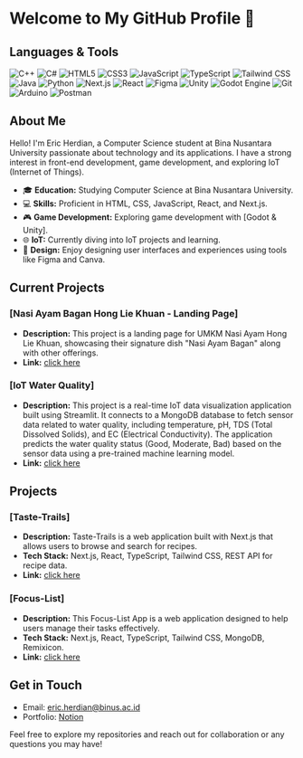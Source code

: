 # Welcome to My GitHub Profile 👋

## Languages & Tools

![C++](https://img.shields.io/badge/-C++-00599C?style=flat-square&logo=c%2B%2B&logoColor=white)
![C#](https://img.shields.io/badge/-C%23-239120?style=flat-square&logo=c-sharp&logoColor=white)
![HTML5](https://img.shields.io/badge/-HTML5-orange?style=flat-square&logo=html5&logoColor=white)
![CSS3](https://img.shields.io/badge/-CSS3-blueviolet?style=flat-square&logo=css3&logoColor=white)
![JavaScript](https://img.shields.io/badge/-JavaScript-yellow?style=flat-square&logo=javascript&logoColor=white)
![TypeScript](https://img.shields.io/badge/-TypeScript-blue?style=flat-square&logo=typescript&logoColor=white)
![Tailwind CSS](https://img.shields.io/badge/-Tailwind_CSS-38B2AC?style=flat-square&logo=tailwind-css&logoColor=white)
![Java](https://img.shields.io/badge/-Java-007396?style=flat-square&logo=java&logoColor=white)
![Python](https://img.shields.io/badge/-Python-3776AB?style=flat-square&logo=python&logoColor=white)
![Next.js](https://img.shields.io/badge/-Next.js-black?style=flat-square&logo=nextdotjs&logoColor=white)
![React](https://img.shields.io/badge/-React-blue?style=flat-square&logo=react&logoColor=white)
![Figma](https://img.shields.io/badge/-Figma-F24E1E?style=flat-square&logo=figma&logoColor=white)
![Unity](https://img.shields.io/badge/-Unity-000000?style=flat-square&logo=unity&logoColor=white)
![Godot Engine](https://img.shields.io/badge/-Godot_Engine-478CBF?style=flat-square&logo=godot-engine&logoColor=white)
![Git](https://img.shields.io/badge/-Git-F05032?style=flat-square&logo=git&logoColor=white)
![Arduino](https://img.shields.io/badge/-Arduino-00979D?style=flat-square&logo=arduino&logoColor=white)
![Postman](https://img.shields.io/badge/-Postman-FF6C37?style=flat-square&logo=postman&logoColor=white)

## About Me

Hello! I'm Eric Herdian, a Computer Science student at Bina Nusantara University passionate about technology and its applications. I have a strong interest in front-end development, game development, and exploring IoT (Internet of Things).

- 🎓 **Education:** Studying Computer Science at Bina Nusantara University.
- 💻 **Skills:** Proficient in HTML, CSS, JavaScript, React, and Next.js.
- 🎮 **Game Development:** Exploring game development with [Godot & Unity].
- 🌐 **IoT:** Currently diving into IoT projects and learning.
- 🎨 **Design:** Enjoy designing user interfaces and experiences using tools like Figma and Canva.

## Current Projects

### [Nasi Ayam Bagan Hong Lie Khuan - Landing Page]

- **Description:** This project is a landing page for UMKM Nasi Ayam Hong Lie Khuan, showcasing their signature dish "Nasi Ayam Bagan" along with other offerings.
- **Link:** [click here](https://github.com/EricHerdian/umkm-landing-page)

### [IoT Water Quality]

- **Description:** This project is a real-time IoT data visualization application built using Streamlit. It connects to a MongoDB database to fetch sensor data related to water quality, including temperature, pH, TDS (Total Dissolved Solids), and EC (Electrical Conductivity). The application predicts the water quality status (Good, Moderate, Bad) based on the sensor data using a pre-trained machine learning model. 
- **Link:** [click here](https://github.com/haemuucia/finalproject)

## Projects

### [Taste-Trails]

- **Description:** Taste-Trails is a web application built with Next.js that allows users to browse and search for recipes.
- **Tech Stack:** Next.js, React, TypeScript, Tailwind CSS, REST API for recipe data.
- **Link:** [click here](https://github.com/EricHerdian/taste-trails)

### [Focus-List]

- **Description:** This Focus-List App is a web application designed to help users manage their tasks effectively.
- **Tech Stack:** Next.js, React, TypeScript, Tailwind CSS, MongoDB, Remixicon.
- **Link:** [click here](https://github.com/EricHerdian/focus-list)

## Get in Touch

- Email: [eric.herdian@binus.ac.id](mailto:eric.herdian@binus.ac.id)
- Portfolio: [Notion](https://clumsy-fir-6fe.notion.site/My-Portfolio-de05d73424fc4b75b1690d9a8ce94435)

Feel free to explore my repositories and reach out for collaboration or any questions you may have!
